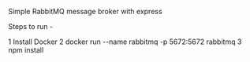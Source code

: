 Simple RabbitMQ message broker with express

Steps to run -

1 Install Docker
2 docker run --name rabbitmq -p 5672:5672 rabbitmq
3 npm install
